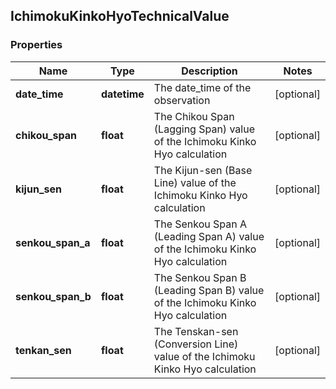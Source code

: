 ## IchimokuKinkoHyoTechnicalValue

### Properties
Name | Type | Description | Notes
------------ | ------------- | ------------- | -------------
**date_time** | **datetime** | The date_time of the observation | [optional] 
**chikou_span** | **float** | The Chikou Span (Lagging Span) value of the Ichimoku Kinko Hyo calculation | [optional] 
**kijun_sen** | **float** | The Kijun-sen (Base Line) value of the Ichimoku Kinko Hyo calculation | [optional] 
**senkou_span_a** | **float** | The Senkou Span A (Leading Span A) value of the Ichimoku Kinko Hyo calculation | [optional] 
**senkou_span_b** | **float** | The Senkou Span B (Leading Span B) value of the Ichimoku Kinko Hyo calculation | [optional] 
**tenkan_sen** | **float** | The Tenskan-sen (Conversion Line) value of the Ichimoku Kinko Hyo calculation | [optional] 



